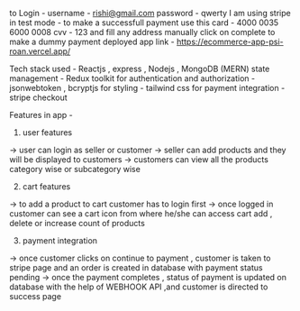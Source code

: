to Login - username - rishi@gmail.com  password - qwerty
I am using stripe in test mode - to make a successfull payment use this card - 4000 0035 6000 0008  cvv - 123 and fill any address
manually click on complete to make a dummy payment
deployed app link - https://ecommerce-app-psi-roan.vercel.app/

Tech stack used                       - Reactjs , express , Nodejs , MongoDB (MERN) 
state management                      - Redux toolkit
for authentication and authorization  - jsonwebtoken , bcryptjs
for styling                           - tailwind css
for payment integration               - stripe checkout

Features in app - 

1. user features

-> user can login as seller or customer
-> seller can add products and they will be displayed to customers
-> customers can view all the products category wise or subcategory wise


2. cart features

-> to add a product to cart customer has to login first 
-> once logged in customer can see a cart icon from where he/she can access cart add , delete or increase count of products


3. payment integration

-> once customer clicks on continue to payment , customer is taken to stripe page and an order is created in database with payment status pending
-> once the payment completes , status of payment is updated on database with the help of WEBHOOK API ,and customer is directed to success page 

